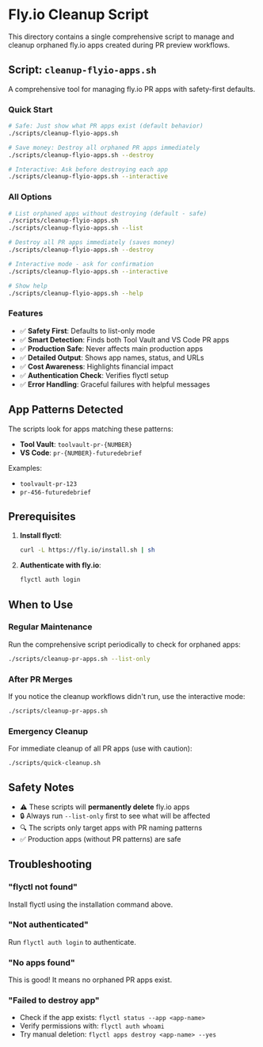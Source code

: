 # Fly.io Cleanup Script

This directory contains a single comprehensive script to manage and cleanup orphaned fly.io apps created during PR preview workflows.

## Script: `cleanup-flyio-apps.sh`

A comprehensive tool for managing fly.io PR apps with safety-first defaults.

### Quick Start

```bash
# Safe: Just show what PR apps exist (default behavior)
./scripts/cleanup-flyio-apps.sh

# Save money: Destroy all orphaned PR apps immediately
./scripts/cleanup-flyio-apps.sh --destroy

# Interactive: Ask before destroying each app
./scripts/cleanup-flyio-apps.sh --interactive
```

### All Options

```bash
# List orphaned apps without destroying (default - safe)
./scripts/cleanup-flyio-apps.sh
./scripts/cleanup-flyio-apps.sh --list

# Destroy all PR apps immediately (saves money)
./scripts/cleanup-flyio-apps.sh --destroy

# Interactive mode - ask for confirmation
./scripts/cleanup-flyio-apps.sh --interactive

# Show help
./scripts/cleanup-flyio-apps.sh --help
```

### Features
- ✅ **Safety First**: Defaults to list-only mode
- ✅ **Smart Detection**: Finds both Tool Vault and VS Code PR apps
- ✅ **Production Safe**: Never affects main production apps
- ✅ **Detailed Output**: Shows app names, status, and URLs
- ✅ **Cost Awareness**: Highlights financial impact
- ✅ **Authentication Check**: Verifies flyctl setup
- ✅ **Error Handling**: Graceful failures with helpful messages

## App Patterns Detected

The scripts look for apps matching these patterns:

- **Tool Vault**: `toolvault-pr-{NUMBER}`
- **VS Code**: `pr-{NUMBER}-futuredebrief`

Examples:
- `toolvault-pr-123`
- `pr-456-futuredebrief`

## Prerequisites

1. **Install flyctl**:
   ```bash
   curl -L https://fly.io/install.sh | sh
   ```

2. **Authenticate with fly.io**:
   ```bash
   flyctl auth login
   ```

## When to Use

### Regular Maintenance
Run the comprehensive script periodically to check for orphaned apps:
```bash
./scripts/cleanup-pr-apps.sh --list-only
```

### After PR Merges
If you notice the cleanup workflows didn't run, use the interactive mode:
```bash
./scripts/cleanup-pr-apps.sh
```

### Emergency Cleanup
For immediate cleanup of all PR apps (use with caution):
```bash
./scripts/quick-cleanup.sh
```

## Safety Notes

- ⚠️ These scripts will **permanently delete** fly.io apps
- 🔒 Always run `--list-only` first to see what will be affected
- 🔍 The scripts only target apps with PR naming patterns
- ✅ Production apps (without PR patterns) are safe

## Troubleshooting

### "flyctl not found"
Install flyctl using the installation command above.

### "Not authenticated"
Run `flyctl auth login` to authenticate.

### "No apps found"
This is good! It means no orphaned PR apps exist.

### "Failed to destroy app"
- Check if the app exists: `flyctl status --app <app-name>`
- Verify permissions with: `flyctl auth whoami`
- Try manual deletion: `flyctl apps destroy <app-name> --yes`
